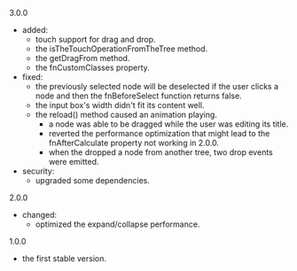 3.0.0
- added:
	- touch support for drag and drop.
	- the isTheTouchOperationFromTheTree method.
	- the getDragFrom method.
	- the fnCustomClasses property.
- fixed:
	- the previously selected node will be deselected if the user clicks a node and then the fnBeforeSelect 
	function returns false.
  - the input box's width didn't fit its content well.
  - the reload() method caused an animation playing.
	- a node was able to be dragged while the user was editing its title.
	- reverted the performance optimization that might lead to the fnAfterCalculate property not working in 2.0.0.
	- when the dropped a node from another tree, two drop events were emitted.
- security:
	- upgraded some dependencies.

2.0.0
- changed:
	- optimized the expand/collapse performance.

1.0.0
- the first stable version.